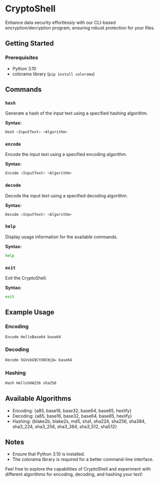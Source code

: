 # CryptoShell
Enhance data security effortlessly with our CLI-based encryption/decryption program, ensuring robust protection for your files.

## Getting Started

### Prerequisites

- Python 3.10
- colorama library (`pip install colorama`)


## Commands

### `hash`

Generate a hash of the input text using a specified hashing algorithm.

**Syntax:**

```bash
Hash <InputText> <Algorithm>
```

### `encode`

Encode the input text using a specified encoding algorithm.

**Syntax:**

```bash
Encode <InputText> <Algorithm>
```

### `decode`

Decode the input text using a specified decoding algorithm.

**Syntax:**

```bash
Decode <InputText> <Algorithm>
```

### `help`

Display usage information for the available commands.

**Syntax:**

```bash
help
```

### `exit`

Exit the CryptoShell.

**Syntax:**

```bash
exit
```

## Example Usage

### Encoding

```bash
Encode HelloBase64 base64
```

### Decoding

```bash
Decode SGVsbG9CYXNlNjQ= base64
```

### Hashing

```bash
Hash HelloSHA256 sha256
```

## Available Algorithms

- Encoding: {a85, base16, base32, base64, base85, hexlify}
- Decoding: {a85, base16, base32, base64, base85, hexlify}
- Hashing: {blake2b, blake2s, md5, sha1, sha224, sha256, sha384, sha3_224, sha3_256, sha3_384, sha3_512, sha512}


## Notes

- Ensure that Python 3.10 is installed.
- The colorama library is required for a better command-line interface.

Feel free to explore the capabilities of CryptoShell and experiment with different algorithms for encoding, decoding, and hashing your text!
